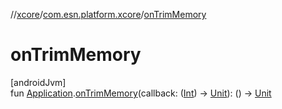//[xcore](../../index.md)/[com.esn.platform.xcore](index.md)/[onTrimMemory](on-trim-memory.md)

# onTrimMemory

[androidJvm]\
fun [Application](https://developer.android.com/reference/kotlin/android/app/Application.html).[onTrimMemory](on-trim-memory.md)(callback: ([Int](https://kotlinlang.org/api/latest/jvm/stdlib/kotlin/-int/index.html)) -&gt; [Unit](https://kotlinlang.org/api/latest/jvm/stdlib/kotlin/-unit/index.html)): () -&gt; [Unit](https://kotlinlang.org/api/latest/jvm/stdlib/kotlin/-unit/index.html)
